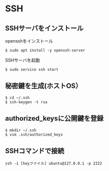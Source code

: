 
# SSH


## SSHサーバをインストール

opensshをインストール

```console
$ sudo apt install -y openssh-server
```

SSHサーバを起動

```console
$ sudo service ssh start
```

## 秘密鍵を生成(ホストOS）

```console
$ cd ~/.ssh
$ ssh-keygen -t rsa
```

## authorized_keysに公開鍵を登録

```console
$ mkdir ~/.ssh
$ vim .ssh/authorized_keys
```

## SSHコマンドで接続

```console
ssh -i [keyファイル] ubuntu@127.0.0.1 -p 2222
```

